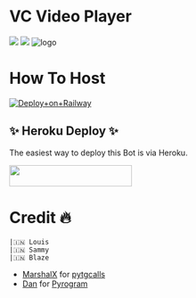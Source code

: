 # VC Video Player

<a href="https://t.me/SiderzBot"><img src="https://img.shields.io/badge/Join-Telegram%20Channel-red.svg?logo=Telegram"></a>
<a href="t.me/SiderzChat"><img src="https://img.shields.io/badge/Join-Telegram%20Group-blue.svg?logo=telegram"></a>
![logo](https://telegra.ph/file/824cba85b5b820fcd7dcd.jpg)
# How To Host 
[![Deploy+on+Railway](https://railway.app/button.svg)](https://railway.app/new/template?template=https://github.com/Sammy-XD/VcVideoPlayer&envs=API_ID,API_HASH,BOT_TOKEN,SESSION_NAME,BOT_USERNAME,ASSISTANT_NAME,SOURCE_CODE,UPDATES_CHANNEL,SUPPORT_GROUP)

## ✨ Heroku Deploy ✨
The easiest way to deploy this Bot is via Heroku.

<p align="left"><a href="https://heroku.com/deploy?template=https://github.com/anas0089/telegramvcbot"> <img src="https://img.shields.io/badge/Deploy%20To%20Heroku-black?style=for-the-badge&logo=heroku" width="220" height="38.45"/></a></p>



# Credit 🔥 
```
|🇮🇳 Louis 
|🇮🇳 Sammy
|🇮🇳 Blaze
```
- [MarshalX](https://github.com/MarshalX) for [pytgcalls](https://github.com/MarshalX/tgcalls)
- [Dan](https://github.com/delivrance) for [Pyrogram](https://github.com/pyrogram/pyrogram)


